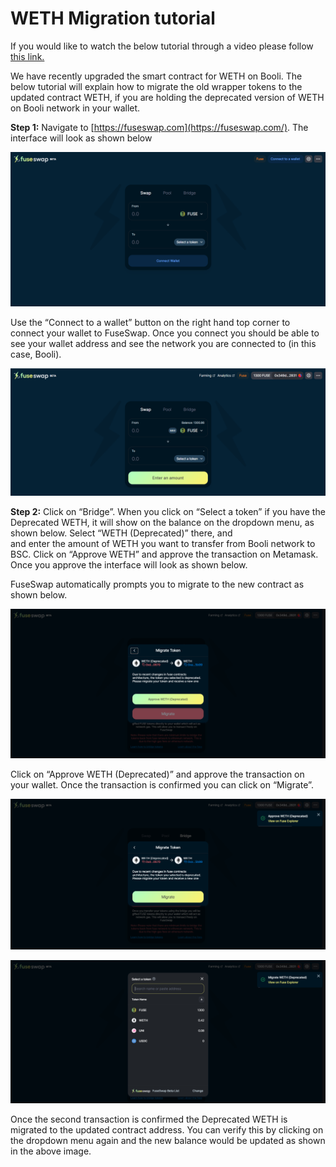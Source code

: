 # WETH Migration tutorial

If you would like to watch the below tutorial through a video please follow [this link.](https://www.youtube.com/watch?v=lAT2RAH7t1Q)

We have recently upgraded the smart contract for WETH on Booli. The below tutorial will explain how to migrate the old wrapper tokens to the updated contract WETH, if you are holding the deprecated version of WETH on Booli network in your wallet.

**Step 1:** Navigate to [https://fuseswap.com](https://fuseswap.com/). The interface will look as shown below

![](../../.gitbook/assets/0%20%2811%29.png)

Use the “Connect to a wallet” button on the right hand top corner to connect your wallet to FuseSwap. Once you connect you should be able to see your wallet address and see the network you are connected to \(in this case, Booli\).

![](../../.gitbook/assets/1%20%2813%29.png)

**Step 2:** Click on “Bridge”. When you click on “Select a token” if you have the Deprecated WETH, it will show on the balance on the dropdown menu, as shown below. Select “WETH \(Deprecated\)” there, and  
and enter the amount of WETH you want to transfer from Booli network to BSC. Click on “Approve WETH” and approve the transaction on Metamask. Once you approve the interface will look as shown below.

FuseSwap automatically prompts you to migrate to the new contract as shown below.

![](../../.gitbook/assets/3%20%2813%29.png)

Click on “Approve WETH \(Deprecated\)” and approve the transaction on your wallet. Once the transaction is confirmed you can click on “Migrate”.

![](../../.gitbook/assets/4%20%2813%29.png)

![](../../.gitbook/assets/5%20%289%29.png)

Once the second transaction is confirmed the Deprecated WETH is migrated to the updated contract address. You can verify this by clicking on the dropdown menu again and the new balance would be updated as shown in the above image.


